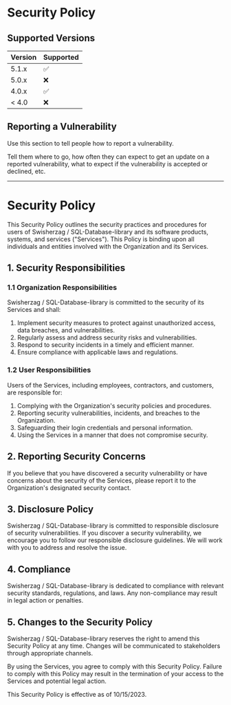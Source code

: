 # Security Policy

## Supported Versions

| Version | Supported          |
| ------- | ------------------ |
| 5.1.x   | :white_check_mark: |
| 5.0.x   | :x:                |
| 4.0.x   | :white_check_mark: |
| < 4.0   | :x:                |

## Reporting a Vulnerability

Use this section to tell people how to report a vulnerability.

Tell them where to go, how often they can expect to get an update on a
reported vulnerability, what to expect if the vulnerability is accepted or
declined, etc.

-------------------------------------

# Security Policy

This Security Policy outlines the security practices and procedures for users of Swisherzag / SQL-Database-library and its software products, systems, and services ("Services"). This Policy is binding upon all individuals and entities involved with the Organization and its Services.

## 1. Security Responsibilities

### 1.1 Organization Responsibilities

Swisherzag / SQL-Database-library is committed to the security of its Services and shall:

1. Implement security measures to protect against unauthorized access, data breaches, and vulnerabilities.
2. Regularly assess and address security risks and vulnerabilities.
3. Respond to security incidents in a timely and efficient manner.
4. Ensure compliance with applicable laws and regulations.

### 1.2 User Responsibilities

Users of the Services, including employees, contractors, and customers, are responsible for:

1. Complying with the Organization's security policies and procedures.
2. Reporting security vulnerabilities, incidents, and breaches to the Organization.
3. Safeguarding their login credentials and personal information.
4. Using the Services in a manner that does not compromise security.

## 2. Reporting Security Concerns

If you believe that you have discovered a security vulnerability or have concerns about the security of the Services, please report it to the Organization's designated security contact.

## 3. Disclosure Policy

Swisherzag / SQL-Database-library is committed to responsible disclosure of security vulnerabilities. If you discover a security vulnerability, we encourage you to follow our responsible disclosure guidelines. We will work with you to address and resolve the issue.

## 4. Compliance

Swisherzag / SQL-Database-library is dedicated to compliance with relevant security standards, regulations, and laws. Any non-compliance may result in legal action or penalties.

## 5. Changes to the Security Policy

Swisherzag / SQL-Database-library reserves the right to amend this Security Policy at any time. Changes will be communicated to stakeholders through appropriate channels.

By using the Services, you agree to comply with this Security Policy. Failure to comply with this Policy may result in the termination of your access to the Services and potential legal action.

This Security Policy is effective as of 10/15/2023.
